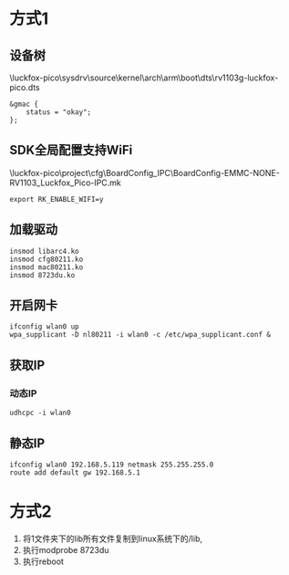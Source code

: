 
# 方式1


## 设备树
\luckfox-pico\sysdrv\source\kernel\arch\arm\boot\dts\rv1103g-luckfox-pico.dts
```
&gmac {
	status = "okay";
};
```

## SDK全局配置支持WiFi
\luckfox-pico\project\cfg\BoardConfig_IPC\BoardConfig-EMMC-NONE-RV1103_Luckfox_Pico-IPC.mk
```
export RK_ENABLE_WIFI=y
```

## 加载驱动
```
insmod libarc4.ko
insmod cfg80211.ko
insmod mac80211.ko
insmod 8723du.ko
```

## 开启网卡
```
ifconfig wlan0 up
wpa_supplicant -D nl80211 -i wlan0 -c /etc/wpa_supplicant.conf &
```

## 获取IP
### 动态IP
```
udhcpc -i wlan0
```

## 静态IP
```
ifconfig wlan0 192.168.5.119 netmask 255.255.255.0
route add default gw 192.168.5.1
```

# 方式2

1. 将1文件夹下的lib所有文件复制到linux系统下的/lib,
2. 执行modprobe 8723du
3. 执行reboot


